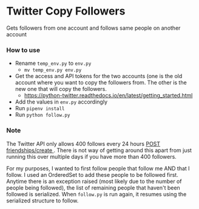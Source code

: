 # Twitter Copy Followers
Gets followers from one account and follows same people on another account

### How to use
- Rename `temp_env.py` to `env.py`
  - `mv temp_env.py env.py`
- Get the access and API tokens for the two accounts (one is the old account where you want to copy the followers from. The other is the new one that will copy the followers.
  - https://python-twitter.readthedocs.io/en/latest/getting_started.html
- Add the values in `env.py` accordingly
- Run `pipenv install`
- Run `python follow.py`

### Note
The Twitter API only allows 400 follows every 24 hours [POST friendships/create
](https://developer.twitter.com/en/docs/twitter-api/v1/accounts-and-users/follow-search-get-users/api-reference/post-friendships-create). There is not way of getting around this apart from just running this over multiple days if you have more than 400 followers. 

For my purposes, I wanted to first follow people that follow me AND that I follow. I used an OrderedSet to add these people to be followed first. Anytime there is  an exception raised (most likely due to the number of people being followed), the list of remaining people that haven't been followed is serialized. When `follow.py` is run again, it resumes using the serialized structure to follow. 
